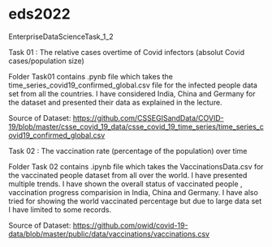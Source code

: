 # eds2022
EnterpriseDataScienceTask_1_2

Task 01 : The relative cases overtime of Covid infectors (absolut Covid cases/population size)

Folder Task01 contains .pynb file which takes the time_series_covid19_confirmed_global.csv file for the infected people data set from all the countries.
I have considered India, China and Germany for the dataset and presented their data as explained in the lecture.

Source of Dataset:
https://github.com/CSSEGISandData/COVID-19/blob/master/csse_covid_19_data/csse_covid_19_time_series/time_series_covid19_confirmed_global.csv

Task 02 : The vaccination rate (percentage of the population) over time

Folder Task 02 contains .ipynb file which takes the VaccinationsData.csv for the vaccinated people dataset from all over the world. I have presented multiple
trends. I have shown the overall status of vaccinated people , vaccination progress comparision in India, China and Germany. I have also tried for showing
the world vaccinated percentage but due to large data set I have limited to some records.

Source of Dataset: 
https://github.com/owid/covid-19-data/blob/master/public/data/vaccinations/vaccinations.csv



